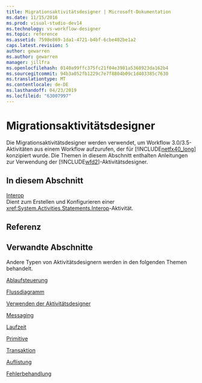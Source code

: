 ```yaml
---
title: Migrationsaktivitätsdesigner | Microsoft-Dokumentation
ms.date: 11/15/2016
ms.prod: visual-studio-dev14
ms.technology: vs-workflow-designer
ms.topic: reference
ms.assetid: 7598e869-1da1-4721-b4bf-6cbe402be1a2
caps.latest.revision: 5
author: gewarren
ms.author: gewarren
manager: jillfra
ms.openlocfilehash: 0140a99ffc375fc21f04e3981a5368923da162b4
ms.sourcegitcommit: 94b3a052fb1229c7e7f8804b09c1d403385c7630
ms.translationtype: MT
ms.contentlocale: de-DE
ms.lasthandoff: 04/23/2019
ms.locfileid: "63007997"
---
```

# <a name="migration-activity-designers"></a>Migrationsaktivitätsdesigner
Die Migrationsaktivitätsdesigner werden verwendet, um Workflow 3.0/3.5-Aktivitäten aus einem Workflow aufzurufen, der für [!INCLUDE[netfx40_long](../includes/netfx40-long-md.md)] konzipiert wurde. Die Themen in diesem Abschnitt enthalten Anleitungen zur Verwendung der [!INCLUDE[wfd2](../includes/wfd2-md.md)]-Aktivitätsdesigner.  
  
## <a name="in-this-section"></a>In diesem Abschnitt  
 [Interop](../workflow-designer/interop-activity-designer.md)  
 Dient zum Erstellen und Konfigurieren einer <xref:System.Activities.Statements.Interop>-Aktivität.  
  
## <a name="reference"></a>Referenz  
  
## <a name="related-sections"></a>Verwandte Abschnitte  
 Andere Typen von Aktivitätsdesignern werden in den folgenden Themen behandelt.  
  
 [Ablaufsteuerung](../workflow-designer/control-flow-activity-designers.md)  
  
 [Flussdiagramm](../workflow-designer/flowchart-activity-designers.md)  
  
 [Verwenden der Aktivitätsdesigner](../workflow-designer/using-the-activity-designers.md)  
  
 [Messaging](../workflow-designer/messaging-activity-designers.md)  
  
 [Laufzeit](../workflow-designer/runtime-activity-designers.md)  
  
 [Primitive](../workflow-designer/primitives-activity-designers.md)  
  
 [Transaktion](../workflow-designer/transaction-activity-designers.md)  
  
 [Auflistung](../workflow-designer/collection-activity-designers.md)  
  
 [Fehlerbehandlung](../workflow-designer/error-handling-activity-designers.md)